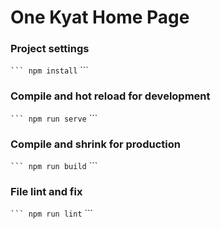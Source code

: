 # One Kyat Home Page

### Project settings
`` ```
npm install
`` ```

### Compile and hot reload for development
`` ```
npm run serve
`` ```

### Compile and shrink for production
`` ```
npm run build
`` ```

### File lint and fix
`` ```
npm run lint
`` ```